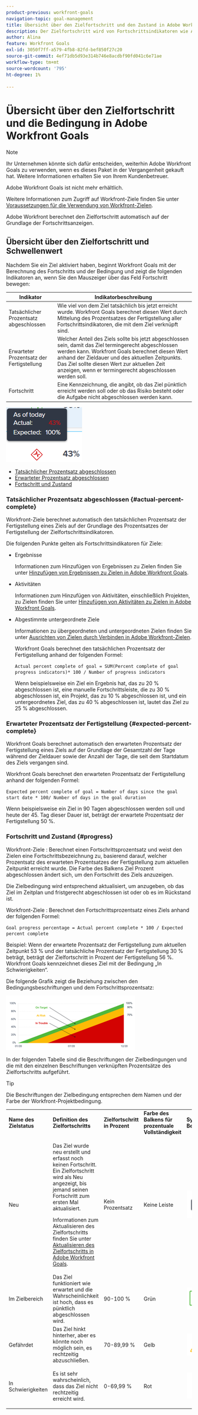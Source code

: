 ```yaml
---
product-previous: workfront-goals
navigation-topic: goal-management
title: Übersicht über den Zielfortschritt und den Zustand in Adobe Workfront Goals
description: Der Zielfortschritt wird von Fortschrittsindikatoren wie Aktivitäten, Ergebnissen oder untergeordneten Zielen gesteuert. Die Zielbedingung wird durch den Fortschritt des Ziels zum aktuellen Zeitpunkt bestimmt.
author: Alina
feature: Workfront Goals
exl-id: 3050f7ff-a579-4fb8-82fd-bef850f27c20
source-git-commit: 4ef71db5d93e314b746e8acdbf90fd041c6e71ae
workflow-type: tm+mt
source-wordcount: '795'
ht-degree: 1%

---
```


# Übersicht über den Zielfortschritt und die Bedingung in Adobe Workfront Goals

<!--Audited for P&P only: 4/2025-->

>[!NOTE]
>
>Ihr Unternehmen könnte sich dafür entscheiden, weiterhin Adobe Workfront Goals zu verwenden, wenn es dieses Paket in der Vergangenheit gekauft hat. Weitere Informationen erhalten Sie von Ihrem Kundenbetreuer.
>
>Adobe Workfront Goals ist nicht mehr erhältlich.
>
>Weitere Informationen zum Zugriff auf Workfront-Ziele finden Sie unter [Voraussetzungen für die Verwendung von Workfront-Zielen](../../workfront-goals/goal-management/access-needed-for-wf-goals.md).

<!--Old:
>[!IMPORTANT]
>
>Your organization must have the following to use the functionality described in this article:
>
>
>* For the new plan and license structure:
>
>   * An Ultimate plan 
>    
>* For the current plan and license structure: 
>
>   * A Pro or higher 
>   * An Adobe Workfront Goals license in addition to a Workfront license.
>
> Contact your Workfront account manager to learn about a Workfront Goals license.-->


Adobe Workfront berechnet den Zielfortschritt automatisch auf der Grundlage der Fortschrittsanzeigen.

## Übersicht über den Zielfortschritt und Schwellenwert

Nachdem Sie ein Ziel aktiviert haben, beginnt Workfront Goals mit der Berechnung des Fortschritts und der Bedingung und zeigt die folgenden Indikatoren an, wenn Sie den Mauszeiger über das Feld Fortschritt bewegen:

| Indikator | Indikatorbeschreibung |
|---|---|
| Tatsächlicher Prozentsatz abgeschlossen | Wie viel von dem Ziel tatsächlich bis jetzt erreicht wurde. Workfront Goals berechnet diesen Wert durch Mittelung des Prozentsatzes der Fertigstellung aller Fortschrittsindikatoren, die mit dem Ziel verknüpft sind. |
| Erwarteter Prozentsatz der Fertigstellung | Welcher Anteil des Ziels sollte bis jetzt abgeschlossen sein, damit das Ziel termingerecht abgeschlossen werden kann. Workfront Goals berechnet diesen Wert anhand der Zieldauer und des aktuellen Zeitpunkts. Das Ziel sollte diesen Wert zur aktuellen Zeit anzeigen, wenn er termingerecht abgeschlossen werden soll. |
| Fortschritt | Eine Kennzeichnung, die angibt, ob das Ziel pünktlich erreicht werden soll oder ob das Risiko besteht oder die Aufgabe nicht abgeschlossen werden kann. |

![In Schwierigkeiten](assets/in-trouble-goal-progress-expanded.png)

<!--drafted for the redesign: replace the screen shot above with the redesigned one which is white, not black-->

* [Tatsächlicher Prozentsatz abgeschlossen](#actual-percent-complete)
* [Erwarteter Prozentsatz abgeschlossen](#expected-percent-complete)
* [Fortschritt und Zustand](#progress)

### Tatsächlicher Prozentsatz abgeschlossen {#actual-percent-complete}

Workfront-Ziele berechnet automatisch den tatsächlichen Prozentsatz der Fertigstellung eines Ziels auf der Grundlage des Prozentsatzes der Fertigstellung der Zielfortschrittsindikatoren.

Die folgenden Punkte gelten als Fortschrittsindikatoren für Ziele:

* Ergebnisse

  Informationen zum Hinzufügen von Ergebnissen zu Zielen finden Sie unter [Hinzufügen von Ergebnissen zu Zielen in Adobe Workfront Goals](../../workfront-goals/results-and-activities/add-results-to-goals.md).

* Aktivitäten

  Informationen zum Hinzufügen von Aktivitäten, einschließlich Projekten, zu Zielen finden Sie unter [Hinzufügen von Aktivitäten zu Zielen in Adobe Workfront Goals](../../workfront-goals/results-and-activities/add-activities-to-goals.md).

* Abgestimmte untergeordnete Ziele

  Informationen zu übergeordneten und untergeordneten Zielen finden Sie unter [Ausrichten von Zielen durch Verbinden in Adobe Workfront-Zielen](../../workfront-goals/goal-alignment/align-goals-by-connecting-them.md).

  Workfront Goals berechnet den tatsächlichen Prozentsatz der Fertigstellung anhand der folgenden Formel:

  ```
  Actual percent complete of goal = SUM(Percent complete of goal progress indicators)* 100 / Number of progress indicators
  ```

  Wenn beispielsweise ein Ziel ein Ergebnis hat, das zu 20 % abgeschlossen ist, eine manuelle Fortschrittsleiste, die zu 30 % abgeschlossen ist, ein Projekt, das zu 10 % abgeschlossen ist, und ein untergeordnetes Ziel, das zu 40 % abgeschlossen ist, lautet das Ziel zu 25 % abgeschlossen.

### Erwarteter Prozentsatz der Fertigstellung {#expected-percent-complete}

Workfront Goals berechnet automatisch den erwarteten Prozentsatz der Fertigstellung eines Ziels auf der Grundlage der Gesamtzahl der Tage während der Zieldauer sowie der Anzahl der Tage, die seit dem Startdatum des Ziels vergangen sind.

Workfront Goals berechnet den erwarteten Prozentsatz der Fertigstellung anhand der folgenden Formel:

```
Expected percent complete of goal = Number of days since the goal start date * 100/ Number of days in the goal duration
```

Wenn beispielsweise ein Ziel in 90 Tagen abgeschlossen werden soll und heute der 45. Tag dieser Dauer ist, beträgt der erwartete Prozentsatz der Fertigstellung 50 %.

### Fortschritt und Zustand {#progress}

Workfront-Ziele : Berechnet einen Fortschrittsprozentsatz und weist den Zielen eine Fortschrittsbezeichnung zu, basierend darauf, welcher Prozentsatz des erwarteten Prozentsatzes der Fertigstellung zum aktuellen Zeitpunkt erreicht wurde. Die Farbe des Balkens Ziel Prozent abgeschlossen ändert sich, um den Fortschritt des Ziels anzuzeigen.

Die Zielbedingung wird entsprechend aktualisiert, um anzugeben, ob das Ziel im Zeitplan und fristgerecht abgeschlossen ist oder ob es im Rückstand ist.

Workfront-Ziele : Berechnet den Fortschrittsprozentsatz eines Ziels anhand der folgenden Formel:

```
Goal progress percentage = Actual percent complete * 100 / Expected percent complete
```

Beispiel: Wenn der erwartete Prozentsatz der Fertigstellung zum aktuellen Zeitpunkt 53 % und der tatsächliche Prozentsatz der Fertigstellung 30 % beträgt, beträgt der Zielfortschritt in Prozent der Fertigstellung 56 %. Workfront Goals kennzeichnet dieses Ziel mit der Bedingung „In Schwierigkeiten“.

Die folgende Grafik zeigt die Beziehung zwischen den Bedingungsbeschriftungen und dem Fortschrittsprozentsatz:

![Fortschrittsstatus-Beschriftungen werden grafisch dargestellt](assets/progress-status-labels-charted-after-match-with-project-condition-350x147.png)

In der folgenden Tabelle sind die Beschriftungen der Zielbedingungen und die mit den einzelnen Beschriftungen verknüpften Prozentsätze des Zielfortschritts aufgeführt.

>[!TIP]
>
>Die Beschriftungen der Zielbedingung entsprechen dem Namen und der Farbe der Workfront-Projektbedingung.

<table style="table-layout:auto"> 
 <col> 
 <col> 
 <col> 
 <col> 
 <tbody> 
  <tr> 
   <td><b>Name des Zielstatus</b></td> 
   <td><b>Definition des Zielfortschritts</b></td> 
   <td><b>Zielfortschritt in Prozent</b></td> 
   <td><b>Farbe des Balkens für prozentuale Vollständigkeit</b></td> 
   <td><b>Symbol für Bedingungsindikator</b></td> 
  </tr> 
  <tr> 
   <td>Neu</td> 
   <td> <p>Das Ziel wurde neu erstellt und erfasst noch keinen Fortschritt. Ein Zielfortschritt wird als Neu angezeigt, bis jemand seinen Fortschritt zum ersten Mal aktualisiert. </p> <p>Informationen zum Aktualisieren des Zielfortschritts finden Sie unter <a href="../../workfront-goals/goal-review-and-workfront-goals-sections/check-in-goals.md" class="MCXref xref">Aktualisieren des Zielfortschritts in Adobe Workfront Goals</a>.</p> </td> 
   <td>Kein Prozentsatz</td> 
   <td>Keine Leiste</td> 
   <td><img src="assets/new-goal-icon-condition.png" alt="new_goal_icon_condition.png"></td>
  </tr> 
  <tr> 
   <td> <p><span>Im Zielbereich</span> </p> </td> 
   <td>Das Ziel funktioniert wie erwartet und die Wahrscheinlichkeit ist hoch, dass es pünktlich abgeschlossen wird. </td> 
   <td>90-100 %</td> 
   <td>Grün</td> 
    <td><img src="assets/on-target-icon-condition.png" alt="on_target_icon_condition.png"></td>
  </tr> 
  <tr> 
   <td> <p><span>Gefährdet</span> </p> </td> 
   <td>Das Ziel hinkt hinterher, aber es könnte noch möglich sein, es rechtzeitig abzuschließen. </td> 
   <td>70-89,99 %</td> 
   <td>Gelb</td>
   <td><img src="assets/at-risk-icon-condition.png" alt="at_risk_icon_condition.png"></td> 
  </tr> 
  <tr> 
   <td> <p><span>In Schwierigkeiten</span> </p> </td> 
   <td> <p>Es ist sehr wahrscheinlich, dass das Ziel nicht rechtzeitig erreicht wird. </p> </td> 
   <td>0-69,99 %</td> 
   <td>Rot</td> 
   <td><img src="assets/in-trouble-icon-condition.png" alt="in_Trouble_icon_condition.png"></td> 
  </tr> 
 </tbody> 
</table>
